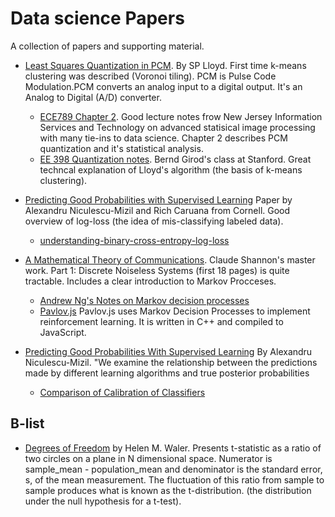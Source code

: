 # Data science Papers
A collection of papers and supporting material.

- [Least Squares Quantization in PCM](http://www-evasion.imag.fr/people/Franck.Hetroy/Teaching/ProjetsImage/2007/Bib/lloyd-1982.pdf). By SP Lloyd. First time k-means clustering was described (Voronoi tiling). PCM is Pulse Code Modulation.PCM converts an analog input to a digital output. It's an Analog to Digital (A/D) converter.
  - [ECE789 Chapter 2](https://web.njit.edu/~shi/courses/ECE789/ch2.pdf).
  Good lecture notes frow New Jersey Information Services and Technology on advanced statisical image processing with many tie-ins to data science. Chapter 2 describes PCM quantization and it's statistical analysis.
  - [EE 398 Quantization notes](https://web.stanford.edu/class/ee398a/handouts/lectures/05-Quantization.pdf). Bernd Girod's 
  class at Stanford. Great techncal explanation of Lloyd's algorithm (the basis of k-means clustering).

- [Predicting Good Probabilities with Supervised Learning](https://www.cs.cornell.edu/~alexn/papers/calibration.icml05.crc.rev3.pdf)
Paper by Alexandru Niculescu-Mizil and Rich Caruana from Cornell. 
Good overview of log-loss (the idea of mis-classifying labeled data).
  - [understanding-binary-cross-entropy-log-loss](https://towardsdatascience.com/understanding-binary-cross-entropy-log-loss-a-visual-explanation-a3ac6025181a)

- [A Mathematical Theory of Communications](http://math.harvard.edu/~ctm/home/text/others/shannon/entropy/entropy.pdf). Claude
Shannon's master work. Part 1: Discrete Noiseless Systems (first 18 pages) is quite tractable. Includes a
clear introduction to Markov Procceses.
  - [Andrew Ng's Notes on Markov decision processes](http://cs229.stanford.edu/notes/cs229-notes12.pdf) 
  - [Pavlov.js](https://github.com/NathanEpstein/Pavlov.js/) Pavlov.js uses Markov Decision Processes to implement reinforcement learning. It is written in C++ and compiled to JavaScript.

- [Predicting Good Probabilities With Supervised 
  Learning](https://www.cs.cornell.edu/~alexn/papers/calibration.icml05.crc.rev3.pdf) 
  By Alexandru Niculescu-Mizil. "We examine the relationship between the predictions
  made by different learning algorithms and
  true posterior probabilities

  - [Comparison of Calibration of Classifiers](https://scikit-learn.org/stable/auto_examples/calibration/plot_compare_calibration.html#id2)

## B-list
- [Degrees of Freedom](http://www.nohsteachers.info/pcaso/ap_statistics/PDFs/DegreesOfFreedom.pdf) by Helen M. Waler. 
Presents t-statistic as a ratio of two circles on a plane in N dimensional space. Numerator is sample_mean - population_mean 
and denominator is the standard error, s, of the mean measurement. The fluctuation of this ratio from sample to
sample produces what is known as the t-distribution. (the distribution under the null hypothesis for a t-test).
